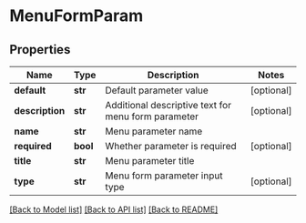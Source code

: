# MenuFormParam

## Properties
Name | Type | Description | Notes
------------ | ------------- | ------------- | -------------
**default** | **str** | Default parameter value | [optional] 
**description** | **str** | Additional descriptive text for menu form parameter | [optional] 
**name** | **str** | Menu parameter name | 
**required** | **bool** | Whether parameter is required | [optional] 
**title** | **str** | Menu parameter title | 
**type** | **str** | Menu form parameter input type | [optional] 

[[Back to Model list]](../README.md#documentation-for-models) [[Back to API list]](../README.md#documentation-for-api-endpoints) [[Back to README]](../README.md)


